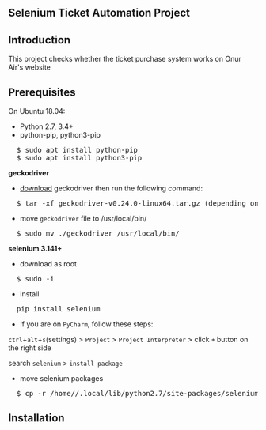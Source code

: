 ## Selenium Ticket Automation Project

## Introduction

This project checks whether the ticket purchase system works on Onur Air's website

## Prerequisites

On Ubuntu 18.04:

* Python 2.7, 3.4+
* python-pip, python3-pip
<pre>
  $ sudo apt install python-pip
  $ sudo apt install python3-pip
</pre>

**geckodriver**

* [download](https://github.com/mozilla/geckodriver/releases) geckodriver then run the following command:

<pre>
  $ tar -xf geckodriver-v0.24.0-linux64.tar.gz (depending on your OS)
</pre>

* move `geckodriver` file to /usr/local/bin/
<pre>
  $ sudo mv ./geckodriver /usr/local/bin/
</pre>

**selenium 3.141+**
* download as root
<pre>
  $ sudo -i
</pre>
* install
<pre>
  pip install selenium
</pre>

* If you are on `PyCharm`, follow these steps:

`ctrl`+`alt`+`s`(settings) > `Project` > `Project Interpreter` > click `+` button on the right side

search `selenium` > `install package`

* move selenium packages
<pre>
  $ cp -r /home/<user>/.local/lib/python2.7/site-packages/selenium* /usr/local/lib/python3.6/dist-packages
</pre>

## Installation


